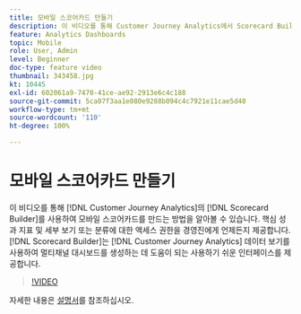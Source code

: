 ```yaml
---
title: 모바일 스코어카드 만들기
description: 이 비디오를 통해 Customer Journey Analytics에서 Scorecard Builder를 사용하여 모바일 스코어카드를 만드는 방법을 알아볼 수 있습니다. 핵심 성과 지표 및 세부 보기 또는 분류에 대한 액세스 권한을 경영진에게 언제든지 제공합니다. Scorecard Builder는 Customer Journey Analytics 데이터 보기를 사용하여 멀티채널 대시보드를 생성하는 데 도움이 되는 사용하기 쉬운 인터페이스를 제공합니다.
feature: Analytics Dashboards
topic: Mobile
role: User, Admin
level: Beginner
doc-type: feature video
thumbnail: 343458.jpg
kt: 10445
exl-id: 602061a9-7470-41ce-ae92-2913e6c4c188
source-git-commit: 5ca07f3aa1e080e9288b094c4c7921e11cae5d40
workflow-type: tm+mt
source-wordcount: '110'
ht-degree: 100%

---
```


# 모바일 스코어카드 만들기

이 비디오를 통해 [!DNL Customer Journey Analytics]의 [!DNL Scorecard Builder]를 사용하여 모바일 스코어카드를 만드는 방법을 알아볼 수 있습니다. 핵심 성과 지표 및 세부 보기 또는 분류에 대한 액세스 권한을 경영진에게 언제든지 제공합니다. [!DNL Scorecard Builder]는 [!DNL Customer Journey Analytics] 데이터 보기를 사용하여 멀티채널 대시보드를 생성하는 데 도움이 되는 사용하기 쉬운 인터페이스를 제공합니다.

>[!VIDEO](https://video.tv.adobe.com/v/3409733/?quality=12&learn=on&captions=kor)

자세한 내용은 [설명서](https://experienceleague.adobe.com/docs/analytics-platform/using/cja-dashboards/create-scorecard.html?lang=ko)를 참조하십시오.